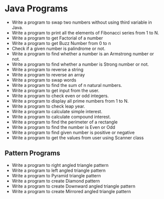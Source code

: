# Java Programs

- Write a program to swap two numbers without using third variable in Java.
- Write a program to print all the elements of Fibonacci series from 1 to N.
- Write a program to get Factorial of a number
- Write a program to get Buzz Number from 0 to n
- Check if a given number is palindrome or not.
- Write a program to find whether a number is an Armstrong number or not.
- Write a program to find whether a number is Strong number or not.
- Write a program to reverse a string
- Write a program to reverse an array
- Write a program to swap words
- Write a program to find the sum of n natural numbers.
- Write a program to get input from the user.
- Write a program to check even or odd integers.
- Write a program to display all prime numbers from 1 to N.
- Write a program to check leap year.
- Write a program to calculate simple interest.
- Write a program to calculate compound interest.
- Write a program to find the perimeter of a rectangle
- Write a program to find the number is Even or Odd
- Write a program to find given number is positive or negative
- Write a program to get the values from user using Scanner class


## Pattern Programs
- Write a program to right angled triangle pattern
- Write a program to left angled triangle pattern
- Write a program to Pyramid triangle pattern
- Write a program to create Diamond pattern
- Write a program to create Downward angled triangle pattern
- Write a program to create Mirrored angled triangle pattern
